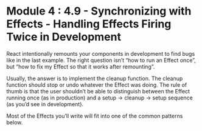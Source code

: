 # Module 4 : 4.9 - Synchronizing with Effects - Handling Effects Firing Twice in Development

React intentionally remounts your components in development to find bugs like in the last example. The right question isn’t “how to run an Effect once”, but “how to fix my Effect so that it works after remounting”.

Usually, the answer is to implement the cleanup function. The cleanup function should stop or undo whatever the Effect was doing. The rule of thumb is that the user shouldn’t be able to distinguish between the Effect running once (as in production) and a setup → cleanup → setup sequence (as you’d see in development).

Most of the Effects you’ll write will fit into one of the common patterns below.
